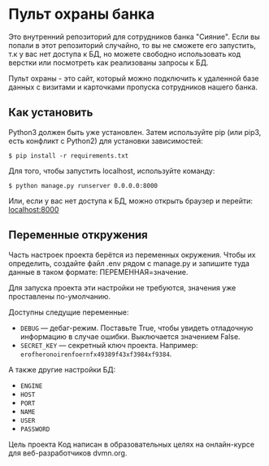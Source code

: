 # Пульт охраны банка
Это внутренний репозиторий для сотрудников банка "Сияние". Если вы попали в этот репозиторий случайно, то вы не сможете его запустить, т.к у вас нет доступа к БД, но можете свободно использовать код верстки или посмотреть как реализованы запросы к БД.

Пульт охраны - это сайт, который можно подключить к удаленной базе данных с визитами и карточками пропуска сотрудников нашего банка. 

## Как установить

Python3 должен быть уже установлен. Затем используйте pip (или pip3, есть конфликт с Python2) для установки зависимостей:

```
$ pip install -r requirements.txt
``` 

Для того, чтобы запустить localhost, используйте команду:
```
$ python manage.py runserver 0.0.0.0:8000
``` 
Или, если у вас нет доступа к БД, можно открыть браузер и перейти: [localhost:8000](http://localhost:8000/)

## Переменные откружения
Часть настроек проекта берётся из переменных окружения. Чтобы их определить, создайте файл .env рядом с manage.py и запишите туда данные в таком формате: ПЕРЕМЕННАЯ=значение.

Для запуска проекта эти настройки не требуются, значения уже проставлены по-умолчанию.

Доступны следущие переменные:

- `DEBUG` — дебаг-режим. Поставьте True, чтобы увидеть отладочную информацию в случае ошибки. Выключается значением False.
- `SECRET_KEY` — секретный ключ проекта. Например: `erofheronoirenfoernfx49389f43xf3984xf9384`.

А также другие настройки БД:
- `ENGINE` 
- `HOST`
- `PORT`
- `NAME`
- `USER` 
- `PASSWORD` 

Цель проекта
Код написан в образовательных целях на онлайн-курсе для веб-разработчиков dvmn.org.